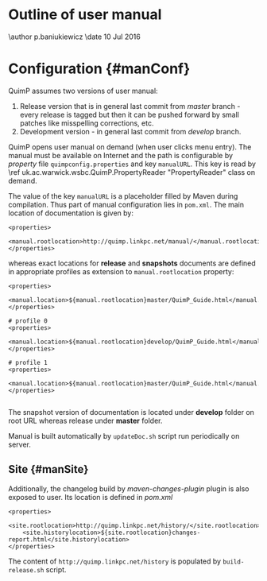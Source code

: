 # Outline of user manual

\author p.baniukiewicz
\date 10 Jul 2016

# Configuration {#manConf}

QuimP assumes two versions of user manual:

1. Release version that is in general last commit from *master* branch - every release is tagged but then it can be pushed forward by small patches like misspelling corrections, etc.
2. Development version - in general last commit from *develop* branch.

QuimP opens user manual on demand (when user clicks menu entry). The manual must be available on
Internet and the path is configurable by *property* file `quimpconfig.properties` and key `manualURL`.
This key is read by \ref uk.ac.warwick.wsbc.QuimP.PropertyReader "PropertyReader" class on demand.

The value of the key `manualURL` is a placeholder filled by Maven during compilation. Thus part
of manual configuration lies in `pom.xml`. The main location of documentation is given by:

```
<properties>
    <manual.rootlocation>http://quimp.linkpc.net/manual/</manual.rootlocation>
</properties>
```

whereas exact locations for **release** and **snapshots** documents are defined in appropriate profiles
as extension to `manual.rootlocation` property:

```
<properties>
        <manual.location>${manual.rootlocation}master/QuimP_Guide.html</manual.location>
</properties>

# profile 0
<properties>
        <manual.location>${manual.rootlocation}develop/QuimP_Guide.html</manual.location>
</properties>

# profile 1
<properties>
        <manual.location>${manual.rootlocation}master/QuimP_Guide.html</manual.location>
</properties>
      
```

The snapshot version of documentation is located under **develop** folder on root URL whereas release under **master** folder.

Manual is built automatically by `updateDoc.sh` script run periodically on server.

## Site {#manSite}

Additionally, the changelog build by *maven-changes-plugin* plugin is also exposed to user. Its location is defined in *pom.xml*


```
<properties>
    <site.rootlocation>http://quimp.linkpc.net/history/</site.rootlocation>
    <site.historylocation>${site.rootlocation}changes-report.html</site.historylocation>
</properties>
```  

The content of `http://quimp.linkpc.net/history` is populated by `build-release.sh` script.